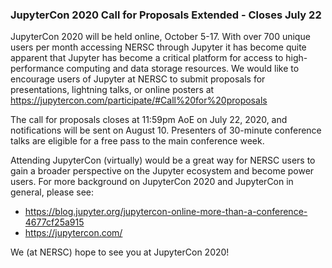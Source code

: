 ### JupyterCon 2020 Call for Proposals Extended - Closes July 22

JupyterCon 2020 will be held online, October 5-17.  With over 700 unique users 
per month accessing NERSC through Jupyter it has become quite apparent that 
Jupyter has become a critical platform for access to high-performance computing 
and data storage resources.  We would like to encourage users of Jupyter at 
NERSC to submit proposals for presentations, lightning talks, or online posters 
at 
<https://jupytercon.com/participate/#Call%20for%20proposals>

The call for proposals closes at 11:59pm AoE on July 22, 2020, and notifications will be sent
on August 10. Presenters of 30-minute conference talks are eligible for a free
pass to the main conference week.

Attending JupyterCon (virtually) would be a great way for NERSC users to gain a 
broader perspective on the Jupyter ecosystem and become power users.  For more 
background on JupyterCon 2020 and JupyterCon in general, please see:
- <https://blog.jupyter.org/jupytercon-online-more-than-a-conference-4677cf25a915>
- <https://jupytercon.com/>

We (at NERSC) hope to see you at JupyterCon 2020!
